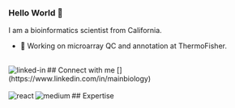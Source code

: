 ### Hello World 👋
I am a bioinformatics scientist from California. 
- 🔭 Working on microarray QC and annotation at ThermoFisher.
<br>
## Connect with me
[<img align="left" alt="linked-in" src="https://img.shields.io/badge/linkedin-%230077B5.svg?&style=for-the-badge&logo=linkedin&logoColor=white" />](https://www.linkedin.com/in/mainbiology)

<br>
<br>
## Expertise
<img align="left" alt="react" src="https://img.shields.io/badge/python-v3.7-blue" />
<img align="left" alt="medium" src="https://img.shields.io/badge/postgres-%23316192.svg?&style=for-the-badge&logo=postgresql&logoColor=white" />
<br>
<br>
